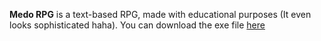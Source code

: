 **Medo RPG** is a text-based RPG, made with educational purposes (It even looks sophisticated haha). You can download the exe file [here](Exe/Medo-RPG.zip)
